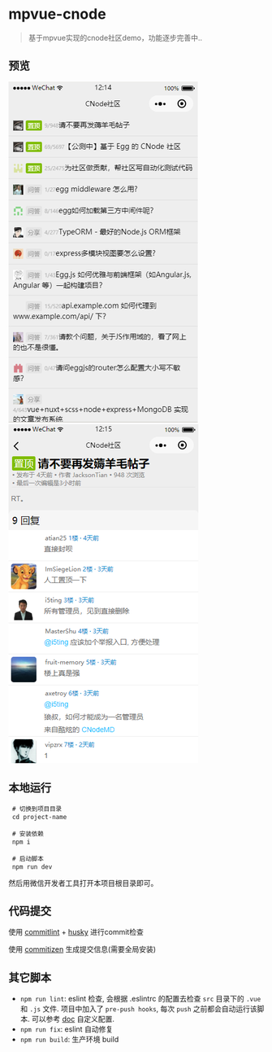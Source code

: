 # mpvue-cnode
> 基于mpvue实现的cnode社区demo，功能逐步完善中..

## 预览

![preview1](preview1.png)  ![preview2](preview2.png)

## 本地运行

```
 # 切换到项目目录
 cd project-name

 # 安装依赖
 npm i

 # 启动脚本
 npm run dev
```

然后用微信开发者工具打开本项目根目录即可。

## 代码提交

使用 [commitlint](https://github.com/marionebl/commitlint) + [husky](https://github.com/typicode/husky) 进行commit检查

使用 [commitizen](https://github.com/commitizen/cz-cli) 生成提交信息(需要全局安装)

## 其它脚本

* `npm run lint`: eslint 检查, 会根据 .eslintrc 的配置去检查 `src` 目录下的 `.vue` 和 `.js` 文件. 项目中加入了 `pre-push hooks`, 每次 `push` 之前都会自动运行该脚本. 可以参考 [doc](http://eslint.org/docs/rules/) 自定义配置.
* `npm run fix`: eslint 自动修复
* `npm run build`: 生产环境 build
